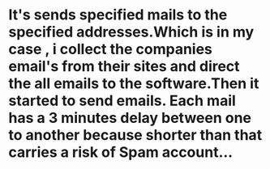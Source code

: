 # It's sends specified mails to the specified addresses.Which is in my case , i collect the companies email's from their sites and direct the all emails to the software.Then it started to send emails. Each mail has a 3 minutes delay between one to another because shorter than that carries a risk of Spam account...
